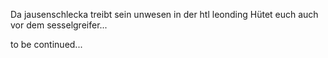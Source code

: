 Da jausenschlecka treibt sein unwesen in der htl leonding
Hütet euch auch vor dem sesselgreifer...

to be continued...